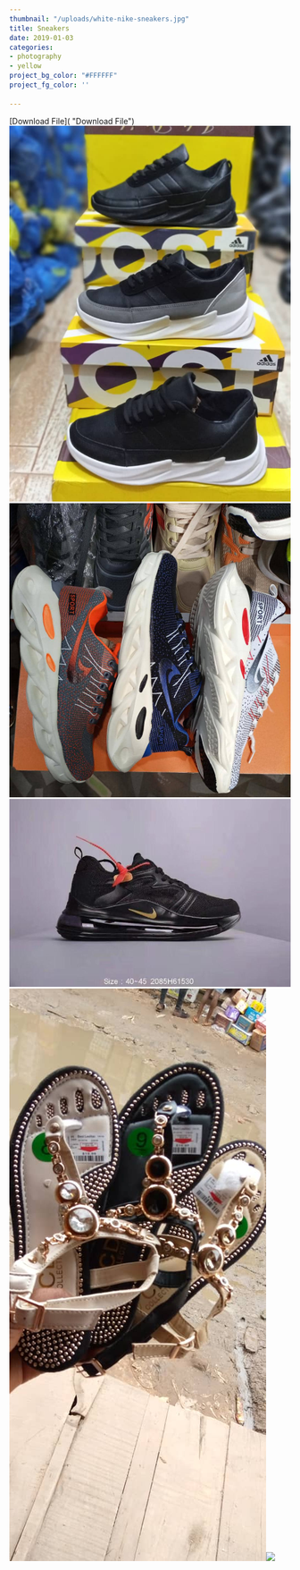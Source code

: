 ```yaml
---
thumbnail: "/uploads/white-nike-sneakers.jpg"
title: Sneakers
date: 2019-01-03
categories:
- photography
- yellow
project_bg_color: "#FFFFFF"
project_fg_color: ''

---
```

[Download File]( "Download File")![](/uploads/sneakers.jpg)![](/uploads/nike-sneakers.jpg)![](/uploads/black-nike-sneakers.jpg)![](/uploads/fanciful-ladies-slip-ons.jpg)![](/uploads/markus-spiske-516263-unsplash.jpg)